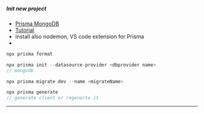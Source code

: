 ##### Init new project
- [Prisma MongoDB](https://www.prisma.io/docs/getting-started/setup-prisma/start-from-scratch/mongodb-typescript-mongodb)
- [Tutorial](https://www.youtube.com/watch?v=RebA5J-rlwg&t=4s)
- install also nodemon, VS code extension for Prisma
- 
```js
npx prisma format
```
```js
npx prisma init --datasource-provider <dbprovider name>
// mongodb
```
```js
npx prisma migrate dev --name <migrateName>
```
```js
npx prisma generate
// generate client or regenarte it
```
---